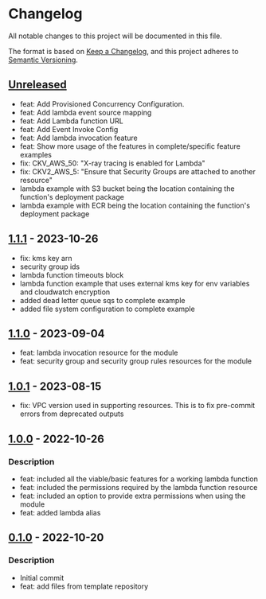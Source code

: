 # Changelog
All notable changes to this project will be documented in this file.

The format is based on [Keep a Changelog](https://keepachangelog.com/en/1.0.0/),
and this project adheres to [Semantic Versioning](https://semver.org/spec/v2.0.0.html).

## [Unreleased]
- feat: Add Provisioned Concurrency Configuration.
- feat: Add lambda event source mapping
- feat: Add Lambda function URL
- feat: Add Event Invoke Config
- feat: Add lambda invocation feature
- feat: Show more usage of the features in complete/specific feature examples
- fix: CKV_AWS_50: "X-ray tracing is enabled for Lambda"
- fix: CKV2_AWS_5: "Ensure that Security Groups are attached to another resource"
- lambda example with S3 bucket being the location containing the function's deployment package
- lambda example with ECR being the location containing the function's deployment package

## [1.1.1] - 2023-10-26
- fix: kms key arn
- security group ids
- lambda function timeouts block
- lambda function example that uses external kms key for  env variables and  cloudwatch encryption
- added dead letter queue sqs to complete example
- added file system configuration to complete example


## [1.1.0] - 2023-09-04
- feat: lambda invocation resource for the module
- feat: security group and security group rules resources for the module

## [1.0.1] - 2023-08-15
- fix: VPC version used in supporting resources. This is to fix pre-commit errors from deprecated outputs

## [1.0.0] - 2022-10-26
### Description
- feat: included all the viable/basic features for a working lambda function
- feat: included the permissions required by the lambda function resource
- feat: included an option to provide extra permissions when using the module
- feat: added lambda alias

## [0.1.0] - 2022-10-20
### Description
- Initial commit
- feat: add files from template repository

[Unreleased]: https://github.com/boldlink/terraform-aws-lambda/compare/1.1.1...HEAD

[1.1.1]: https://github.com/boldlink/terraform-aws-lambda/releases/tag/1.1.1
[1.1.0]: https://github.com/boldlink/terraform-aws-lambda/releases/tag/1.1.0
[1.0.1]: https://github.com/boldlink/terraform-aws-lambda/releases/tag/1.0.1
[1.0.0]: https://github.com/boldlink/terraform-aws-lambda/releases/tag/1.0.0
[0.1.0]: https://github.com/boldlink/terraform-aws-lambda/releases/tag/0.1.0

